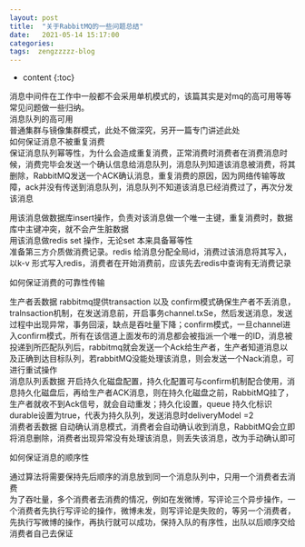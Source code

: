 ```yaml
---
layout: post
title:  "关于RabbitMQ的一些问题总结"
date:   2021-05-14 15:17:00
categories: 
tags:  zengzzzzz-blog
---
```


* content
{:toc}

消息中间件在工作中一般都不会采用单机模式的，该篇其实是对mq的高可用等等常见问题做一些归纳。  
消息队列的高可用  
普通集群与镜像集群模式，此处不做深究，另开一篇专门讲述此处  
如何保证消息不被重复消费  
保证消息队列幂等性，为什么会造成重复消费，正常消费时消费者在消费消息时候，消费完毕会发送一个确认信息给消息队列，消息队列知道该消息被消费，将其删除，RabbitMQ发送一个ACK确认消息，重复消费的原因，因为网络传输等故障，ack并没有传送到消息队列，消息队列不知道该消息已经消费过了，再次分发该消息  
  
用该消息做数据库insert操作，负责对该消息做一个唯一主键，重复消费时，数据库中主键冲突，就不会产生脏数据  
用该消息做redis set 操作，无论set 本来具备幂等性  
准备第三方介质做消费记录。redis 给消息分配全局id，消费过该消息将其写入，以k-v 形式写入redis，消费者在开始消费前，应该先去redis中查询有无消费记录  
  
如何保证消费的可靠性传输  
  
生产者丢数据 rabbitmq提供transaction 以及 confirm模式确保生产者不丢消息，tralnsaction机制，在发送消息前，开启事务channel.txSe，然后发送消息，发送过程中出现异常，事务回滚，缺点是吞吐量下降；confirm模式，一旦channel进入confirm模式，所有在该信道上面发布的消息都会被指派一个唯一的ID，消息被投递到所匹配队列后，rabbitmq就会发送一个Ack给生产者，生产者知道消息以及正确到达目标队列，若rabbitMQ没能处理该消息，则会发送一个Nack消息，可进行重试操作  
消息队列丢数据 开启持久化磁盘配置，持久化配置可与confirm机制配合使用，消息持久化磁盘后，再给生产者ACK消息，则在持久化磁盘之前，RabbitMQ挂了，生产者就收不到Ack信号，就会自动重发；持久化设置，queue 持久化标识durable设置为true，代表为持久队列，发送消息时deliveryModel =2  
消费者丢数据 自动确认消息模式，消费者会自动确认收到消息，RabbitMQ会立即将消息删除，消费者出现异常没有处理该消息，则丢失该消息，改为手动确认即可  
  
如何保证消息的顺序性  
  
通过算法将需要保持先后顺序的消息放到同一个消息队列中，只用一个消费者去消费  
为了吞吐量，多个消费者去消费的情况，例如在发微博，写评论三个异步操作，一个消费者先执行写评论的操作，微博未发，则写评论是失败的，等另一个消费者，先执行写微博的操作，再执行就可以成功，保持入队的有序性，出队以后顺序交给消费者自己去保证  

